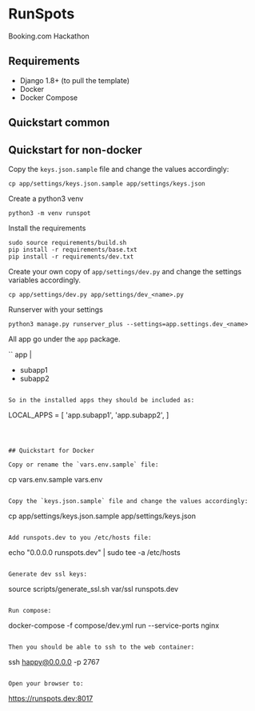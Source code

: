 RunSpots
========

Booking.com Hackathon


## Requirements

- Django 1.8+ (to pull the template)
- Docker
- Docker Compose


## Quickstart common

## Quickstart for non-docker

Copy the `keys.json.sample` file and change the values accordingly:

```
cp app/settings/keys.json.sample app/settings/keys.json
```

Create a python3 venv

```
python3 -m venv runspot
```

Install the requirements

```
sudo source requirements/build.sh
pip install -r requirements/base.txt
pip install -r requirements/dev.txt
```

Create your own copy of `app/settings/dev.py` and change the settings variables
accordingly.

```
cp app/settings/dev.py app/settings/dev_<name>.py
```

Runserver with your settings

```
python3 manage.py runserver_plus --settings=app.settings.dev_<name>
```

All app go under the `app` package.

``
app
 |
 - subapp1
 - subapp2
```

So in the installed apps they should be included as:

```
LOCAL_APPS = [
    'app.subapp1',
    'app.subapp2',
]
```



## Quickstart for Docker

Copy or rename the `vars.env.sample` file:

```
cp vars.env.sample vars.env
```

Copy the `keys.json.sample` file and change the values accordingly:

```
cp app/settings/keys.json.sample app/settings/keys.json
```

Add runspots.dev to you /etc/hosts file:

```
echo "0.0.0.0       runspots.dev" | sudo tee -a /etc/hosts
```

Generate dev ssl keys:

```
source scripts/generate_ssl.sh var/ssl runspots.dev
```

Run compose:

```
docker-compose -f compose/dev.yml run --service-ports nginx
```

Then you should be able to ssh to the web container:

```
ssh happy@0.0.0.0 -p 2767
```

Open your browser to:

```
https://runspots.dev:8017
```

